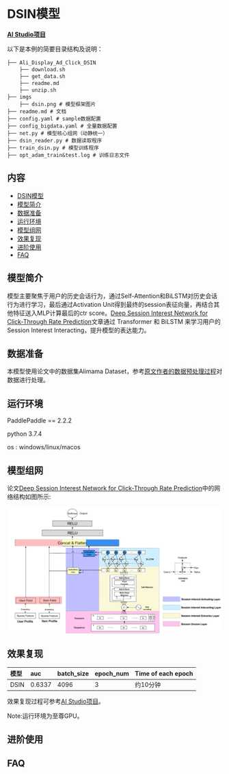 # DSIN模型

**[AI Studio项目](https://aistudio.baidu.com/aistudio/projectdetail/3770523)**

以下是本例的简要目录结构及说明： 

```
├── Ali_Display_Ad_Click_DSIN
    ├── download.sh
    ├── get_data.sh
    ├── readme.md
    ├── unzip.sh
├── imgs
    ├── dsin.png # 模型框架图片 
├── readme.md # 文档
├── config.yaml # sample数据配置
├── config_bigdata.yaml # 全量数据配置
├── net.py # 模型核心组网（动静统一）
├── dsin_reader.py # 数据读取程序
├── train_dsin.py # 模型训练程序
├── opt_adam_train&test.log # 训练日志文件
```

## 内容

- [DSIN模型](#dsin模型)
- [模型简介](#模型简介)
- [数据准备](#数据准备)
- [运行环境](#运行环境)
- [模型组网](#模型组网)
- [效果复现](#效果复现)
- [进阶使用](#进阶使用)
- [FAQ](#faq)

## 模型简介
模型主要聚焦于用户的历史会话行为，通过Self-Attention和BiLSTM对历史会话行为进行学习，最后通过Activation Unit得到最终的session表征向量，再结合其他特征送入MLP计算最后的ctr score。[Deep Session Interest Network for Click-Through Rate Prediction](https://arxiv.org/pdf/1905.06482v1.pdf)文章通过 Transformer 和 BiLSTM 来学习用户的 Session Interest Interacting，提升模型的表达能力。

## 数据准备
本模型使用论文中的数据集Alimama Dataset，参考[原文作者的数据预处理过程](https://github.com/shenweichen/DSIN/tree/master/code)对数据进行处理。

## 运行环境
PaddlePaddle == 2.2.2

python 3.7.4

os : windows/linux/macos 

## 模型组网
论文[Deep Session Interest Network for Click-Through Rate Prediction](https://arxiv.org/pdf/1905.06482v1.pdf)中的网络结构如图所示:  
<p align="center">
<img align="center" src="imgs/dsin.png">
<p>

## 效果复现 

| 模型 | auc | batch_size | epoch_num | Time of each epoch |
| :------| :------ | :------ | :------| :------ | 
| DSIN | 0.6337 | 4096 | 3 | 约10分钟 |

效果复现过程可参考[AI Studio项目](https://aistudio.baidu.com/aistudio/projectdetail/3770523)。

Note:运行环境为至尊GPU。

## 进阶使用
  
## FAQ

